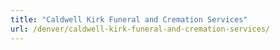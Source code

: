 ```yaml
---
title: "Caldwell Kirk Funeral and Cremation Services"
url: /denver/caldwell-kirk-funeral-and-cremation-services/
---
```

